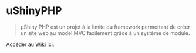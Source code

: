 # uShinyPHP
>µShiny PHP est un projet à la limite du framework permettant de créer un site web au model MVC facilement grâce à un système de module.  

Accéder au [Wiki ici](https://github.com/Shagril/uShinyPHP/wiki).